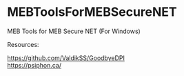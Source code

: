 # MEBToolsForMEBSecureNET
MEB Tools for MEB Secure NET (For Windows)

Resources:

https://github.com/ValdikSS/GoodbyeDPI <br>
https://psiphon.ca/
